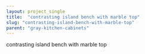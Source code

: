 ```yaml
---
layout: project_single
title:  "contrasting island bench with marble top"
slug: "contrasting-island-bench-with-marble-top"
parent: "gray-kitchen-cabinets"
---
```

contrasting island bench with marble top